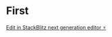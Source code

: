 # First

[Edit in StackBlitz next generation editor ⚡️](https://stackblitz.com/~/github.com/Anitha2029/First)